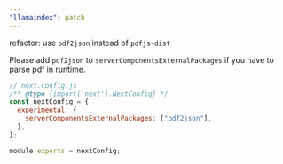 ```yaml
---
"llamaindex": patch
---
```


refactor: use `pdf2json` instead of `pdfjs-dist`

Please add `pdf2json` to `serverComponentsExternalPackages` if you have to parse pdf in runtime.

```js
// next.config.js
/** @type {import('next').NextConfig} */
const nextConfig = {
  experimental: {
    serverComponentsExternalPackages: ["pdf2json"],
  },
};

module.exports = nextConfig;
```
